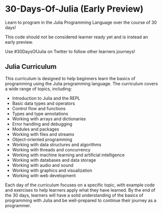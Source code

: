 # 30-Days-Of-Julia (Early Preview)
Learn to program in the Julia Programming Language over the course of 30 days!

This code should not be considered learner ready yet and is instead an early preview. 

Use #30DaysOfJulia on Twitter to follow other learners journeys! 

## Julia Curriculum

This curriculum is designed to help beginners learn the basics of programming using the Julia programming language. The curriculum covers a wide range of topics, including:

- Introduction to Julia and the REPL
- Basic data types and operators
- Control flow and functions
- Types and type annotations
- Working with arrays and dictionaries
- Error handling and debugging
- Modules and packages
- Working with files and streams
- Object-oriented programming
- Working with data structures and algorithms
- Working with threads and concurrency
- Working with machine learning and artificial intelligence
- Working with databases and data storage
- Working with audio and sound
- Working with graphics and visualization
- Working with web development

Each day of the curriculum focuses on a specific topic, with example code and exercises to help learners apply what they have learned. By the end of the 30 days, learners will have a solid understanding of the basics of programming with Julia and be well-prepared to continue their journey as a programmer.
